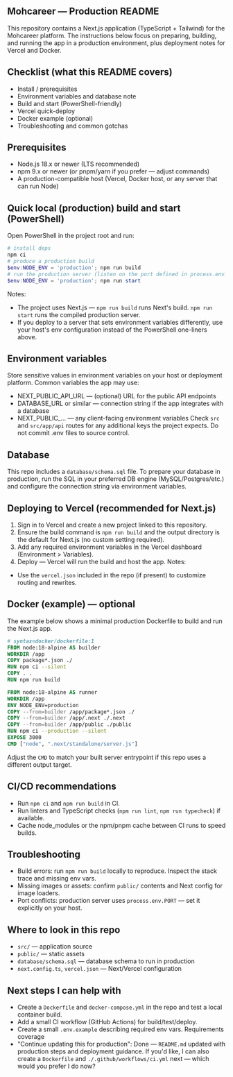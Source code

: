 ## Mohcareer — Production README
This repository contains a Next.js application (TypeScript + Tailwind) for the Mohcareer platform.
The instructions below focus on preparing, building, and running the app in a production environment, plus deployment notes for Vercel and Docker.
## Checklist (what this README covers)
- Install / prerequisites
- Environment variables and database note
- Build and start (PowerShell-friendly)
- Vercel quick-deploy
- Docker example (optional)
- Troubleshooting and common gotchas
## Prerequisites
- Node.js 18.x or newer (LTS recommended)
- npm 9.x or newer (or pnpm/yarn if you prefer — adjust commands)
- A production-compatible host (Vercel, Docker host, or any server that can run Node)
## Quick local (production) build and start (PowerShell)
Open PowerShell in the project root and run:
```powershell
# install deps
npm ci
# produce a production build
$env:NODE_ENV = 'production'; npm run build
# run the production server (listen on the port defined in process.env.PORT or default in package.json)
$env:NODE_ENV = 'production'; npm run start
```
Notes:
- The project uses Next.js — `npm run build` runs Next's build. `npm run start` runs the compiled production server.
- If you deploy to a server that sets environment variables differently, use your host's env configuration instead of the PowerShell one-liners above.
## Environment variables
Store sensitive values in environment variables on your host or deployment platform. Common variables the app may use:
- NEXT_PUBLIC_API_URL — (optional) URL for the public API endpoints
- DATABASE_URL or similar — connection string if the app integrates with a database
- NEXT_PUBLIC_... — any client-facing environment variables
Check `src` and `src/app/api` routes for any additional keys the project expects. Do not commit .env files to source control.
## Database
This repo includes a `database/schema.sql` file. To prepare your database in production, run the SQL in your preferred DB engine (MySQL/Postgres/etc.) and configure the connection string via environment variables.
## Deploying to Vercel (recommended for Next.js)
1. Sign in to Vercel and create a new project linked to this repository.
2. Ensure the build command is `npm run build` and the output directory is the default for Next.js (no custom setting required).
3. Add any required environment variables in the Vercel dashboard (Environment > Variables).
4. Deploy — Vercel will run the build and host the app.
Notes:
- Use the `vercel.json` included in the repo (if present) to customize routing and rewrites.
## Docker (example) — optional
The example below shows a minimal production Dockerfile to build and run the Next.js app.
```dockerfile
# syntax=docker/dockerfile:1
FROM node:18-alpine AS builder
WORKDIR /app
COPY package*.json ./
RUN npm ci --silent
COPY . .
RUN npm run build

FROM node:18-alpine AS runner
WORKDIR /app
ENV NODE_ENV=production
COPY --from=builder /app/package*.json ./
COPY --from=builder /app/.next ./.next
COPY --from=builder /app/public ./public
RUN npm ci --production --silent
EXPOSE 3000
CMD ["node", ".next/standalone/server.js"]
```
Adjust the `CMD` to match your built server entrypoint if this repo uses a different output target.
## CI/CD recommendations
- Run `npm ci` and `npm run build` in CI.
- Run linters and TypeScript checks (`npm run lint`, `npm run typecheck`) if available.
- Cache node_modules or the npm/pnpm cache between CI runs to speed builds.
## Troubleshooting
- Build errors: run `npm run build` locally to reproduce. Inspect the stack trace and missing env vars.
- Missing images or assets: confirm `public/` contents and Next config for image loaders.
- Port conflicts: production server uses `process.env.PORT` — set it explicitly on your host.
## Where to look in this repo
- `src/` — application source
- `public/` — static assets
- `database/schema.sql` — database schema to run in production
- `next.config.ts`, `vercel.json` — Next/Vercel configuration
## Next steps I can help with
- Create a `Dockerfile` and `docker-compose.yml` in the repo and test a local container build.
- Add a small CI workflow (GitHub Actions) for build/test/deploy.
- Create a small `.env.example` describing required env vars.
Requirements coverage
- "Continue updating this for production": Done — `README.md` updated with production steps and deployment guidance.
If you'd like, I can also create a `Dockerfile` and `./.github/workflows/ci.yml` next — which would you prefer I do now?
